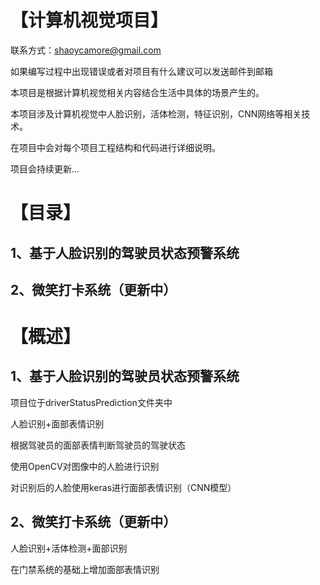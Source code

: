 # 【计算机视觉项目】

联系方式：shaoycamore@gmail.com  

如果编写过程中出现错误或者对项目有什么建议可以发送邮件到邮箱

本项目是根据计算机视觉相关内容结合生活中具体的场景产生的。

本项目涉及计算机视觉中人脸识别，活体检测，特征识别，CNN网络等相关技术。

在项目中会对每个项目工程结构和代码进行详细说明。

项目会持续更新...

# 【目录】

## 1、基于人脸识别的驾驶员状态预警系统

## 2、微笑打卡系统（更新中）

# 【概述】

## 1、基于人脸识别的驾驶员状态预警系统

  项目位于driverStatusPrediction文件夹中

  人脸识别+面部表情识别

  根据驾驶员的面部表情判断驾驶员的驾驶状态

  使用OpenCV对图像中的人脸进行识别

  对识别后的人脸使用keras进行面部表情识别（CNN模型）
  
  
  
## 2、微笑打卡系统（更新中）

  人脸识别+活体检测+面部识别
  
  在门禁系统的基础上增加面部表情识别
  
  
